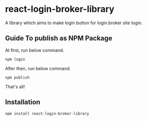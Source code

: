 # react-login-broker-library

A library which aims to make login button for login.broker site login.

## Guide To publish as NPM Package

At first, run below command.

```
npm login
```
After then, run below command.

```
npm publish
```

That's all!

## Installation

```
npm install react-login-broker-library
```
